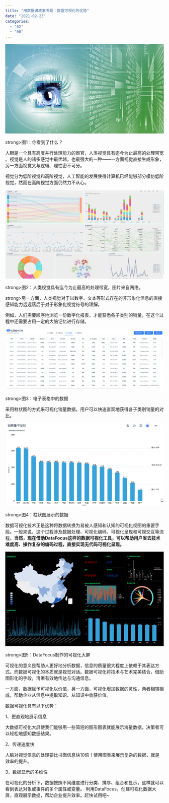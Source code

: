 ```yaml
---
title: "用数据讲故事专题：数据可视化的优势"
date: "2021-02-23"
categories: 
  - "02"
  - "06"
---
```


![clipboard.png](images/clipboard-png-2.png)

strong>图1：你看到了什么？

人眼是一个具有高度并行处理能力的器官，人类视觉具有迄今为止最高的处理带宽 。视觉是人的诸多感觉中最优越，也最强大的一种——一方面视觉直接生成形象，另一方面视觉又与逻辑、理性密不可分。

视觉分为低阶视觉和高阶视觉，人工智能的发展使得计算机已经能够部分模仿低阶视觉，然而在高阶视觉方面仍然力不从心。

![clipboard.png](images/clipboard-png-3.png)

strong>图2：人类视觉具有迄今为止最高的处理带宽，图片来自网络。

strong>另一方面，人类视觉对于以数字、文本等形式存在的非形象化信息的直接感知能力远远落后于对于形象化视觉符号的理解。

例如，人们需要顺序地浏览一份数字化报表，才能获悉各子类别的销量，在这个过程中还需要占用一定的大脑记忆进行存储。

![clipboard.png](images/clipboard-png-4.png)

strong>图3：电子表格中的数据

采用柱状图的方式来可视化销量数据，用户可以快速直观地获得各子类别销量的对比。

![clipboard.png](images/clipboard-png-5.png)

strong>图4：柱状图展示的数据

数据可视化技术正是这种将数据转换为易被人感知和认知的可视化视图的重要手段。一般来说，这个过程涉及数据处理、可视化编码、可视化呈现和可视交互等流程。**当然，现在借助DataFocus这样的数据可视化工具，可以帮助用户省去技术难度高、操作复杂的编码过程，直接实现无代码可视化呈现。**

![clipboard.png](images/clipboard-png-6.png)

strong>图5：DataFocus制作的可视化大屏

可视化的意义是帮助人更好地分析数据，信息的质量很大程度上依赖于其表达方式。而数据可视化的本质就是视觉对话。数据可视化将技术与艺术完美结合，借助图形化的手段，清晰有效地传达与沟通信息。

一方面，数据赋予可视化以价值，另一方面，可视化增加数据的灵性，两者相辅相成，帮助企业从信息中提取知识、从知识中收获价值。

数据可视化具有以下优势：

1、更直观地展示信息

大数据可视化大屏使我们能够用一些简短的图形图表就能展示海量数据，决策者可以轻松地感知数据结果。

2、传递速度快

人脑对视觉信息的处理要比书面信息快10倍！使用图表来展示复杂的数据，就是效率的提升。

3、数据显示的多维性

在可视化的分析下，数据按照不同维度进行分类、排序、组合和显示，这样就可以看到表达对象或事件的多个属性或变量。 利用DataFocus，创建可视化数据大屏，直观展示数据，帮助企业提升效率。赶快试用吧~
